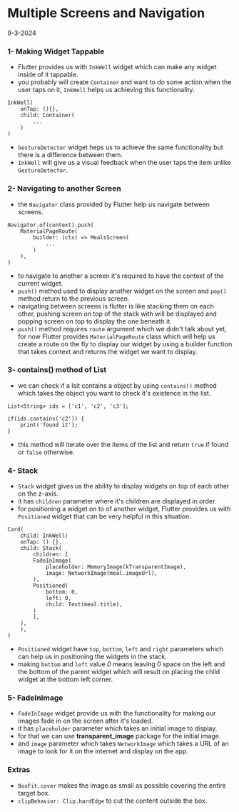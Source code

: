 # Multiple Screens and Navigation
9-3-2024

### 1- Making Widget Tappable
* Flutter provides us with `InkWell` widget which can make any widget inside of it tappable.
* you probably will create `Container` and want to do some action when the user taps on it, `InkWell` helps us achieving this functionality.
```
InkWell(
    onTap: (){},
    child: Container(
        ...
    )
)
```
* `GestureDetector` widget heps us to achieve the same functionality but there is a difference between them.
* `InkWell` will give us a visual feedback when the user taps the item unlike `GestureDetector`.

### 2- Navigating to another Screen
* the `Navigator` class provided by Flutter help us navigate between screens.
```
Navigator.of(context).push(
    MaterialPageRoute(
        builder: (ctx) => MealsScreen(
            ...
        )
    ),
)
```
* to navigate to another a screen it's required to have the context of the current widget.
* `push()` method used to display another widget on the screen and `pop()` method return to the previous screen.
* navigating between screens is flutter is like stacking them on each other, pushing screen on top of the stack with will be displayed and popping screen on top to display the one beneath it.
* `push()` method requires `route` argument which we didn't talk about yet, for now Flutter provides `MaterialPageRoute` class which will help us create a route on the fly to display our widget by using a builder function that takes context and returns the widget we want to display.

### 3- contains() method of List
* we can check if a lsit contains a object by using `contains()` method which takes the object you want to check it's existence in the list.
```
List<String> ids = ['c1', 'c2', 'c3'];

if(ids.contains('c2')) {
    print('found it');
}
```
* this method will iterate over the items of the list and return `true` if found or `false` otherwise.

### 4- Stack
* `Stack` widget gives us the ability to display widgets on top of each other on the z-axis.
* it has `children` parameter where it's children are displayed in order.
* for positioning a widget on to of another widget, Flutter provides us with `Positioned` widget that can be very helpful in this situation.
```
Card(
    child: InkWell(
    onTap: () {},
    child: Stack(
        children: [
        FadeInImage(
            placeholder: MemoryImage(kTransparentImage),
            image: NetworkImage(meal.imageUrl),
        ),
        Positioned(
            bottom: 0,
            left: 0,
            child: Text(meal.title),
        )
        ],
    ),
    ),
)
```
* `Positioned` widget have `top`, `bottom`, `left` and `right` parameters which can help us in positioning the widgets in the stack.
* making `bottom` and `left` value *0* means leaving 0 space on the left and the bottom of the parent widget which will result on placing the child widget at the bottom left corner.

### 5- FadeInImage
* `FadeInImage` widget provide us with the functionality for making our images fade in on the screen after it's loaded.
* it has `placeholder` parameter which takes an initial image to display.
* for that we can use **transparent_image** package for the initial image.
* and `image` parameter which takes `NetworkImage` which takes a URL of an image to look for it on the internet and display on the app.

### Extras
* `BoxFit.cover` makes the image as small as possible covering the entire target box.
* `clipBehavior: Clip.hardEdge` to cut the content outside the box.